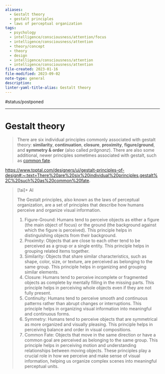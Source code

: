 ```yaml
---
aliases:
  - Gestalt theory
  - gestalt principles
  - laws of perceptual organization
tags:
  - psychology
  - intelligence/consciousness/attention/focus
  - intelligence/consciousness/attention
  - theory/concept
  - theory
  - design
  - intelligence/consciousness/attention
  - intelligence/consciousness/attention
file-created: 2023-01-16
file-modified: 2023-09-02
note-type: general
description: 
linter-yaml-title-alias: Gestalt theory
---
```


#status/postponed

---

# Gestalt theory

> There are six individual principles commonly associated with gestalt theory: **similarity**, **continuation**, **closure**, **proximity**, **figure/ground**, and **symmetry & order** (also called _prägnanz_). There are also some additional, newer principles sometimes associated with gestalt, such as [common fate](http://www.andyrutledge.com/common-fate.html).

https://www.toptal.com/designers/ui/gestalt-principles-of-design#:~:text=There%20are%20six%20individual%20principles,gestalt%2C%20such%20as%20common%20fate.

> [!ai]+ AI
>
> The Gestalt principles, also known as the laws of perceptual organization, are a set of principles that describe how humans perceive and organize visual information.
> 1. Figure-Ground: Humans tend to perceive objects as either a figure (the main object of focus) or the ground (the background against which the figure is perceived). This principle helps in distinguishing objects from their background.
> 2. Proximity: Objects that are close to each other tend to be perceived as a group or a single entity. This principle helps in grouping related items together.
> 3. Similarity: Objects that share similar characteristics, such as shape, color, size, or texture, are perceived as belonging to the same group. This principle helps in organizing and grouping similar elements.
> 4. Closure: Humans tend to perceive incomplete or fragmented objects as complete by mentally filling in the missing parts. This principle helps in perceiving whole objects even if they are not fully present.
> 5. Continuity: Humans tend to perceive smooth and continuous patterns rather than abrupt changes or interruptions. This principle helps in organizing visual information into meaningful and continuous forms.
> 6. Symmetry: Humans tend to perceive objects that are symmetrical as more organized and visually pleasing. This principle helps in perceiving balance and order in visual compositions.
> 7. Common Fate: Objects that move in the same direction or have a common goal are perceived as belonging to the same group. This principle helps in perceiving motion and understanding relationships between moving objects.
> These principles play a crucial role in how we perceive and make sense of visual information, helping us organize complex scenes into meaningful perceptual units.
